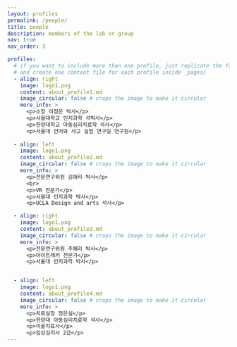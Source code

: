 ```yaml
---
layout: profiles
permalink: /people/
title: people
description: members of the lab or group
nav: true
nav_order: 3

profiles:
  # if you want to include more than one profile, just replicate the following block
  # and create one content file for each profile inside _pages/
  - align: right
    image: logo1.png
    content: about_profile1.md
    image_circular: false # crops the image to make it circular
    more_info: >
      <p>소장 이정은 박사</p>
      <p>서울대학교 인지과학 석박사</p>
      <p>한양대학교 아동심리치료학 석사</p>
      <p>서울대 언어와 사고 실험 연구실 연구원</p>
  
  - align: left
    image: logo1.png
    content: about_profile2.md
    image_circular: false # crops the image to make it circular
    more_info: >
      <p>전문연구위원 김애리 박사</p>
      <br>
      <p>VR 전문가</p>
      <p>서울대 인지과학 박사</p>
      <p>UCLA Design and arts 석사</p>

  - align: right
    image: logo1.png
    content: about_profile3.md
    image_circular: false # crops the image to make it circular
    more_info: >
      <p>전문연구위원 주혜리 박사</p>
      <p>아이트래커 전문가</p>
      <p>서울대 인지과학 박사</p>


  - align: left
    image: logo1.png
    content: about_profile4.md
    image_circular: false # crops the image to make it circular
    more_info: >
      <p>치료실장 정은실</p>
      <p>한양대 아동심리치료학 석사</p>
      <p>미술치료사</p>
      <p>임상심리사 2급</p>
---
```

